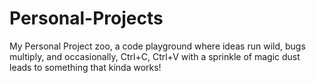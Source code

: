 # Personal-Projects
My Personal Project zoo, a code playground where ideas run wild, bugs multiply, and occasionally, Ctrl+C, Ctrl+V with a sprinkle of magic dust leads to something that kinda works!
